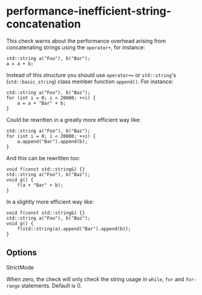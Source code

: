 performance-inefficient-string-concatenation
============================================

This check warns about the performance overhead arising from
concatenating strings using the `operator+`, for instance:

    std::string a("Foo"), b("Bar");
    a = a + b;

Instead of this structure you should use `operator+=` or `std::string`'s
(`std::basic_string`) class member function `append()`. For instance:

    std::string a("Foo"), b("Baz");
    for (int i = 0; i < 20000; ++i) {
        a = a + "Bar" + b;
    }

Could be rewritten in a greatly more efficient way like:

    std::string a("Foo"), b("Baz");
    for (int i = 0; i < 20000; ++i) {
        a.append("Bar").append(b);
    }

And this can be rewritten too:

    void f(const std::string&) {}
    std::string a("Foo"), b("Baz");
    void g() {
        f(a + "Bar" + b);
    }

In a slightly more efficient way like:

    void f(const std::string&) {}
    std::string a("Foo"), b("Baz");
    void g() {
        f(std::string(a).append("Bar").append(b));
    }

Options
-------

StrictMode

When zero, the check will only check the string usage in `while`, `for`
and `for-range` statements. Default is <span class="title-ref">0</span>.
